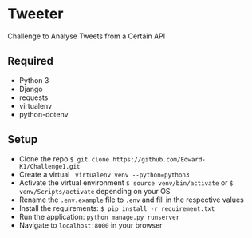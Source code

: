 # Tweeter
Challenge to Analyse Tweets from a Certain API

## Required
 - Python 3
 - Django
 - requests
 - virtualenv
 - python-dotenv

 ## Setup
 - Clone the repo ```$ git clone https://github.com/Edward-K1/Challenge1.git ```
 - Create a virtual ``` virtualenv venv --python=python3```
 - Activate the virtual environment ```$ source venv/bin/activate``` or ```$ venv/Scripts/activate``` depending on your OS
 - Rename the `.env.example` file to `.env` and fill in the respective values
 - Install the requirements: ```$ pip install -r requirement.txt```
 - Run the application: ```python manage.py runserver```
 - Navigate to `localhost:8000` in your browser
